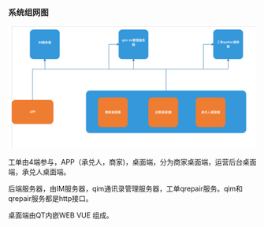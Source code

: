### 系统组网图

![](/assets/工单3.png)

工单由4端参与，APP（承兑人，商家\)，桌面端，分为商家桌面端，运营后台桌面端，承兑人桌面端。

后端服务器，由IM服务器，qim通讯录管理服务器，工单qrepair服务。qim和qrepair服务都是http接口。

桌面端由QT内嵌WEB VUE 组成。

